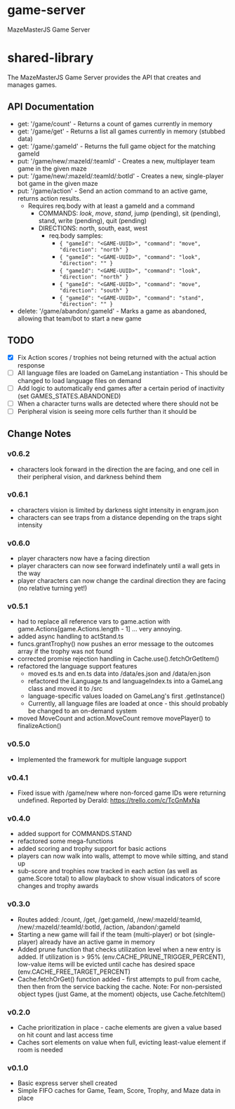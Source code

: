 # game-server

MazeMasterJS Game Server

# shared-library

The MazeMasterJS Game Server provides the API that creates and manages games.

## API Documentation

- get: '/game/count' - Returns a count of games currently in memory
- get: '/game/get' - Returns a list all games currently in memory (stubbed data)
- get: '/game/:gameId' - Returns the full game object for the matching gameId
- put: '/game/new/:mazeId/:teamId' - Creates a new, multiplayer team game in the given maze
- put: '/game/new/:mazeId/:teamId/:botId' - Creates a new, single-player bot game in the given maze
- put: '/game/action' - Send an action command to an active game, returns action results.
  - Requires req.body with at least a gameId and a command
    - COMMANDS: _look_, _move_, _stand_, jump (pending), sit (pending), stand, write (pending), quit (pending)
    - DIRECTIONS: north, south, east, west
      - req.body samples:
        - `{ "gameId": "<GAME-UUID>", "command": "move", "direction": "north" }`
        - `{ "gameId": "<GAME-UUID>", "command": "look", "direction": "" }`
        - `{ "gameId": "<GAME-UUID>", "command": "look", "direction": "north" }`
        - `{ "gameId": "<GAME-UUID>", "command": "move", "direction": "south" }`
        - `{ "gameId": "<GAME-UUID>", "command": "stand", "direction": "" }`
- delete: '/game/abandon/:gameId' - Marks a game as abandoned, allowing that team/bot to start a new game

## TODO

- [x] Fix Action scores / trophies not being returned with the actual action response
- [ ] All language files are loaded on GameLang instantiation - This should be changed to load language files on demand
- [ ] Add logic to automatically end games after a certain period of inactivity (set GAMES_STATES.ABANDONED)
- [ ] When a character turns walls are detected where there should not be
- [ ] Peripheral vision is seeing more cells further than it should be

## Change Notes

### v0.6.2

- characters look forward in the direction the are facing, and one cell in their peripheral vision, and darkness behind them

### v0.6.1

- characters vision is limited by darkness sight intensity in engram.json
- characters can see traps from a distance depending on the traps sight intensity

### v0.6.0

- player characters now have a facing direction
- player characters can now see forward indefinately until a wall gets in the way
- player characters can now change the cardinal direction they are facing (no relative turning yet!)

### v0.5.1

- had to replace all reference vars to game.action with game.Actions[game.Actions.length - 1] ... very annoying.
- added async handling to actStand.ts
- funcs.grantTrophy() now pushes an error message to the outcomes array if the trophy was not found
- corrected promise rejection handling in Cache.use().fetchOrGetItem()
- refactored the language support features
  - moved es.ts and en.ts data into /data/es.json and /data/en.json
  - refactored the iLanguage.ts and languageIndex.ts into a GameLang class and moved it to /src
  - language-specific values loaded on GameLang's first .getInstance()
  - Currently, all language files are loaded at once - this should probably be changed to an on-demand system
- moved MoveCount and action.MoveCount remove movePlayer() to finalizeAction()

### v0.5.0

- Implemented the framework for multiple language support

### v0.4.1

- Fixed issue with /game/new where non-forced game IDs were returning undefined. Reported by Derald: https://trello.com/c/TcGnMxNa

### v0.4.0

- added support for COMMANDS.STAND
- refactored some mega-functions
- added scoring and trophy support for basic actions
- players can now walk into walls, attempt to move while sitting, and stand up
- sub-score and trophies now tracked in each action (as well as game.Score total) to allow playback to show visual indicators of score changes and trophy awards

### v0.3.0

- Routes added: /count, /get, /get:gameId, /new/:mazeId/:teamId, /new/:mazeId/:teamId/:botId, /action, /abandon/:gameId
- Starting a new game will fail if the team (multi-player) or bot (single-player) already have an active game in memory
- Added prune function that checks utilization level when a new entry is added. If utilization is > 95% (env.CACHE_PRUNE_TRIGGER_PERCENT), low-value items will be evicted until cache has desired space (env.CACHE_FREE_TARGET_PERCENT)
- Cache.fetchOrGet() function added - first attempts to pull from cache, then then from the service backing the cache. Note: For non-persisted object types (just Game, at the moment) objects, use Cache.fetchItem()

### v0.2.0

- Cache prioritization in place - cache elements are given a value based on hit count and last access time
- Caches sort elements on value when full, evicting least-value element if room is needed

### v0.1.0

- Basic express server shell created
- Simple FIFO caches for Game, Team, Score, Trophy, and Maze data in place
